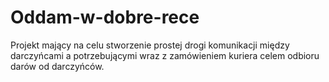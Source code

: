 # Oddam-w-dobre-rece
Projekt mający na celu stworzenie prostej drogi komunikacji między darczyńcami a potrzebującymi wraz z zamówieniem kuriera celem odbioru darów od darczyńców.
